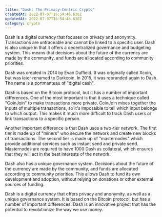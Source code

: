```yaml
---
title: "Dash: The Privacy-Centric Crypto"
createdAt: 2022-07-07T16:54:46.630Z
updatedAt: 2022-07-07T16:54:46.630Z
category: crypto
---
```


Dash is a digital currency that focuses on privacy and anonymity. Transactions are untraceable and cannot be linked to a specific user. Dash is also unique in that it offers a decentralized governance and budgeting system. This means that decisions about the future of the currency are made by the community, and funds are allocated according to community priorities.

 Dash was created in 2014 by Evan Duffield. It was originally called Xcoin, but was later renamed to Darkcoin. In 2015, it was rebranded again to Dash. The name is a portmanteau of "digital cash".

Dash is based on the Bitcoin protocol, but it has a number of important differences. One of the most important is that it uses a technique called "CoinJoin" to make transactions more private. CoinJoin mixes together the inputs of multiple transactions, so it's impossible to tell which input belongs to which output. This makes it much more difficult to track Dash users or link transactions to a specific person.

Another important difference is that Dash uses a two-tier network. The first tier is made up of "miners" who secure the network and create new blocks of transactions. The second tier is made up of "masternodes" which provide additional services such as instant send and private send. Masternodes are required to have 1000 Dash as collateral, which ensures that they will act in the best interests of the network.

Dash also has a unique governance system. Decisions about the future of the currency are made by the community, and funds are allocated according to community priorities. This allows Dash to fund its own development and adoption, without relying on donations or other external sources of funding.

 Dash is a digital currency that offers privacy and anonymity, as well as a unique governance system. It is based on the Bitcoin protocol, but has a number of important differences. Dash is an innovative project that has the potential to revolutionize the way we use money.
